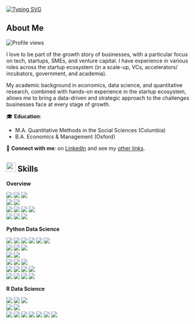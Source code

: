 <a href="https://git.io/typing-svg"><img src="https://readme-typing-svg.demolab.com?font=Roboto+Mono&weight=800&size=30&pause=1000&color=1B5E7B&vCenter=true&repeat=true&width=480&height=40&lines=Hi%2C+I+am+Gideon+Tay+%F0%9F%91%8B" alt="Typing SVG" /></a>

## **About Me**
![Profile views](https://komarev.com/ghpvc/?username=gidtay&color=blue)

I love to be part of the growth story of businesses, with a particular focus on tech, startups, SMEs, and venture capital. I have experience in various roles across the startup ecosystem (in a scale-up, VCs, accelerators/ incubators, government, and academia).

My academic background in economics, data science, and quantitative research, combined with hands-on experience in the startup ecosystem, allows me to bring a data-driven and strategic approach to the challenges businesses face at every stage of growth.

🎓 **Education**:  
  - M.A. Quantitative Methods in the Social Sciences (Columbia)  
  - B.A. Economics & Management (Oxford)

🔗 **Connect with me**: on [LinkedIn](https://www.linkedin.com/in/gideon-tay-yee-chuen/) and see my [other links](https://linktr.ee/gideon.tay).

## <img src="https://media2.giphy.com/media/QssGEmpkyEOhBCb7e1/giphy.gif?cid=ecf05e47a0n3gi1bfqntqmob8g9aid1oyj2wr3ds3mg700bl&rid=giphy.gif" width ="25"><b> Skills</b>

**Overview**
<p align="left">
  <!-- Programming Languages -->
  <img src="https://img.shields.io/badge/Programming_Languages-F7DF1E?style=flat&logoColor=black" />
  <a href="https://www.python.org/"><img src="https://img.shields.io/badge/Python-3776AB?style=flat&logo=python&logoColor=white" /></a>
  <a href="https://www.r-project.org/"><img src="https://img.shields.io/badge/R-276DC3?style=flat&logo=r&logoColor=white" /></a>
  <br>
  <!-- SQL & Databases -->
  <img src="https://img.shields.io/badge/SQL_%26_Databases-F7DF1E?style=flat&logoColor=black" />
  <a href="https://www.postgresql.org/"><img src="https://img.shields.io/badge/PostgreSQL-4169E1?style=flat&logo=postgresql&logoColor=white" /></a>
  <br>
  <!-- Web Technologies -->
  <img src="https://img.shields.io/badge/Web_Technologies-F7DF1E?style=flat&logoColor=black" />
  <a href="https://developer.mozilla.org/en-US/docs/Web/Guide/HTML/HTML5"><img src="https://img.shields.io/badge/HTML5-E34F26?style=flat&logo=html5&logoColor=white" /></a>
  <a href="https://developer.mozilla.org/en-US/docs/Web/CSS"><img src="https://img.shields.io/badge/CSS3-1572B6?style=flat&logo=css3&logoColor=white" /></a>
  <a href="https://developer.mozilla.org/en-US/docs/Web/JavaScript"><img src="https://img.shields.io/badge/JavaScript-F7DF1E?style=flat&logo=javascript&logoColor=black" /></a>
  <br>
  <!-- Other -->
  <img src="https://img.shields.io/badge/Other-F7DF1E?style=flat&logoColor=black" />
  <a href="https://jupyter.org/"><img src="https://img.shields.io/badge/Jupyter-F37626?style=flat&logo=jupyter&logoColor=white" /></a>
  </a> <a href="https://git-scm.com/"><img src="https://img.shields.io/badge/Git-F05032?style=flat&logo=git&logoColor=white" /></a>
</p>


**Python Data Science**
<p align="left">
  <!-- Data Analysis & Manipulation-->
  <img src="https://img.shields.io/badge/Data_Analysis_%26_Manipulation-F7DF1E?style=flat&logoColor=black" />
  <a href="https://numpy.org/"><img src="https://img.shields.io/badge/Numpy-013243?style=flat&logo=numpy&logoColor=white" /></a>
  <a href="https://pandas.pydata.org/"><img src="https://img.shields.io/badge/Pandas-150458?style=flat&logo=pandas&logoColor=white" /></a>
  <a href="https://www.statsmodels.org/"><img src="https://img.shields.io/badge/Statsmodels-2D3E50?style=flat&logo=python&logoColor=white" /></a>
  <a href="https://scipy.org/"><img src="https://img.shields.io/badge/SciPy-8CAAE6?style=flat&logo=scipy&logoColor=white" /></a>
  <a href="https://bashtage.github.io/linearmodels/"><img src="https://img.shields.io/badge/linearmodels-333333?style=flat&logo=python&logoColor=white" /></a>
  <br>
  <!-- Data Visualization -->
  <img src="https://img.shields.io/badge/Visualization-F7DF1E?style=flat&logoColor=black" />
  <a href="https://matplotlib.org/"><img src="https://img.shields.io/badge/Matplotlib-007ACC?style=flat&logo=python&logoColor=white" /></a>
  <a href="https://seaborn.pydata.org/"><img src="https://img.shields.io/badge/Seaborn-3776AB?style=flat&logo=python&logoColor=white" /></a>
  <br>
  <!-- Web Applications -->
  <img src="https://img.shields.io/badge/Web_Applications-F7DF1E?style=flat&logoColor=black" />
  <a href="https://streamlit.io/"><img src="https://img.shields.io/badge/Streamlit-FF4B4B?style=flat&logo=streamlit&logoColor=white" /></a>
  <br>
  <!-- Machine Learning -->
  <img src="https://img.shields.io/badge/Machine_Learning-F7DF1E?style=flat&logoColor=black" />
  <a href="https://scikit-learn.org/"><img src="https://img.shields.io/badge/scikit--learn-F7931E?style=flat&logo=scikit-learn&logoColor=black" /></a>
  <a href="https://keras.io/"><img src="https://img.shields.io/badge/TensorFlow_Keras-FF6F00?style=flat&logo=keras&logoColor=white" /></a>
  <br>
  <!-- Data Acquisition -->
  <img src="https://img.shields.io/badge/Data_Acquisition-F7DF1E?style=flat&logoColor=black" />
  <a href="https://docs.python-requests.org/"><img src="https://img.shields.io/badge/Requests-0052CC?style=flat&logo=python&logoColor=white" /></a>
  <a href="https://www.crummy.com/software/BeautifulSoup/"><img src="https://img.shields.io/badge/BeautifulSoup-4B8BBE?style=flat&logo=python&logoColor=white" /></a>
  <a href="https://lxml.de/"><img src="https://img.shields.io/badge/lxml-FFD700?style=flat&logo=python&logoColor=black" /></a>
  <br>
  <!-- DevOps -->
  <img src="https://img.shields.io/badge/DevOps-F7DF1E?style=flat&logoColor=black" />
  <a href="https://python-poetry.org/"><img src="https://img.shields.io/badge/Poetry-60A5FA?style=flat&logo=poetry&logoColor=white" /></a>
  <a href="https://docs.pytest.org/en/6.2.x/"><img src="https://img.shields.io/badge/Pytest-0A9EDC?style=flat&logo=pytest&logoColor=white" /></a>
  <a href="https://www.sphinx-doc.org/en/master/"><img src="https://img.shields.io/badge/Sphinx-0A507A?style=flat&logo=sphinx&logoColor=white" /></a>
</p>

**R Data Science**
<p align="left">
  <!-- Data Manipulation -->
  <img src="https://img.shields.io/badge/Data_Manipulation-F7DF1E?style=flat&logoColor=black" />
  <a href="https://www.tidyverse.org/"><img src="https://img.shields.io/badge/Tidyverse-276DC3?style=flat&logo=tidyverse&logoColor=white" /></a>
  <a href="https://dplyr.tidyverse.org/"><img src="https://img.shields.io/badge/dplyr-276DC3?style=flat&logo=r&logoColor=white" /></a>
  <br>
   <!-- Data Visualization -->
  <img src="https://img.shields.io/badge/Visualization-F7DF1E?style=flat&logoColor=black" />
  <a href="https://ggplot2.tidyverse.org/"><img src="https://img.shields.io/badge/ggplot2-276DC3?style=flat&logo=r&logoColor=white" /></a>
  <br>
  <!-- Statistical Models -->
  <img src="https://img.shields.io/badge/Statistical_Models-F7DF1E?style=flat&logoColor=black" />
  <a href="https://declaredesign.org/r/estimatr/"><img src="https://img.shields.io/badge/estimatr-276DC3?style=flat&logo=r&logoColor=white" /></a>
  <a href="https://cran.r-project.org/web/packages/car/index.html"><img src="https://img.shields.io/badge/car-276DC3?style=flat&logo=r&logoColor=white" /></a>
  <a href="https://cran.r-project.org/package=lmtest"><img src="https://img.shields.io/badge/lmtest-276DC3?style=flat&logo=r&logoColor=white" /></a>
  <a href="https://cran.r-project.org/web/packages/margins/index.html"><img src="https://img.shields.io/badge/margins-276DC3?style=flat&logo=r&logoColor=white" /></a>
  <a href="https://cran.r-project.org/package=nnet"><img src="https://img.shields.io/badge/nnet-276DC3?style=flat&logo=r&logoColor=white" /></a>
  <a href="https://cran.r-project.org/web/packages/censReg/index.html"><img src="https://img.shields.io/badge/censReg-276DC3?style=flat&logo=r&logoColor=white" /></a>
</p>
